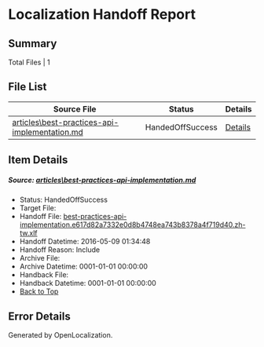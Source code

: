 # <a name='report-top'></a> Localization Handoff Report

## Summary
 Total Files | 1

## File List
 Source File | Status | Details 
 ----------- | ------ | ------- 
 [articles\best-practices-api-implementation.md](https://github.com/OpenLocalizationTest/azuretest/blob/3cb97ca7fe4d527bfc1f8cb11ec9f62f032f640d/articles/best-practices-api-implementation.md) | HandedOffSuccess | [Details](#58b63521d2b6e9d8ee07e80876fd02b0382b742d6618)

## Item Details
##### <a name='58b63521d2b6e9d8ee07e80876fd02b0382b742d6618'></a> Source: [articles\best-practices-api-implementation.md](https://github.com/OpenLocalizationTest/azuretest/blob/3cb97ca7fe4d527bfc1f8cb11ec9f62f032f640d/articles/best-practices-api-implementation.md)
* Status: HandedOffSuccess
* Target File: 
* Handoff File: [best-practices-api-implementation.e617d82a7332e0d8b4748ea743b8378a4f719d40.zh-tw.xlf](https://github.com/OpenLocalizationTest/azuretest.handoff/blob/f13602a02e30615b4242bab019e96565d3aec102/ol-handoff/OpenLocalizationTestOrg/azure-content-zhtw-test/master/ht/best-practices-api-implementation.e617d82a7332e0d8b4748ea743b8378a4f719d40.zh-tw.xlf)
* Handoff Datetime: 2016-05-09 01:34:48
* Handoff Reason: Include
* Archive File: 
* Archive Datetime: 0001-01-01 00:00:00
* Handback File: 
* Handback Datetime: 0001-01-01 00:00:00
* [Back to Top](#report-top)


## Error Details

Generated by OpenLocalization.

